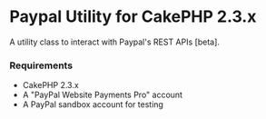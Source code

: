# Paypal Utility for CakePHP 2.3.x

A utility class to interact with Paypal's REST APIs [beta].

### Requirements

* CakePHP 2.3.x
* A "PayPal Website Payments Pro" account
* A PayPal sandbox account for testing

